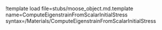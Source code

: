 !template load file=stubs/moose_object.md.template name=ComputeEigenstrainFromScalarInitialStress syntax=/Materials/ComputeEigenstrainFromScalarInitialStress